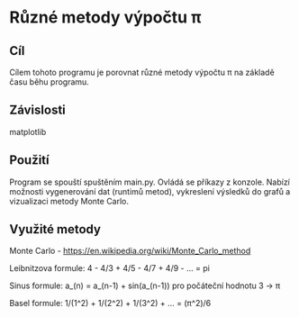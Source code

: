 # Různé metody výpočtu π
## Cíl
Cílem tohoto programu je porovnat různé metody výpočtu π na základě času běhu programu.

## Závislosti
matplotlib

##  Použití
Program se spouští spuštěním main.py. Ovládá se příkazy z konzole. Nabízí možnosti vygenerování dat (runtimů
metod), vykreslení výsledků do grafů a vizualizaci metody Monte Carlo.

## Využité metody
Monte Carlo - https://en.wikipedia.org/wiki/Monte_Carlo_method

Leibnitzova formule: 4 - 4/3 + 4/5 - 4/7 + 4/9 - ... = pi

Sinus formule: a_(n) = a_(n-1) + sin(a_(n-1)) pro počáteční hodnotu 3 -> π

Basel formule: 1/(1^2) + 1/(2^2) + 1/(3^2) + ... = (π^2)/6
